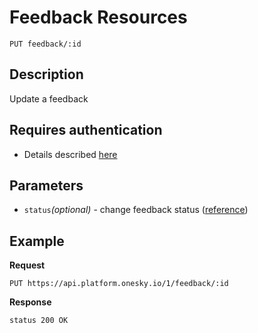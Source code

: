 # Feedback Resources
    PUT feedback/:id

## Description
Update a feedback

## Requires authentication
- Details described [here](/README.md#authentication)

## Parameters
- `status`_(optional)_ - change feedback status ([reference](/reference/feedback/status.md))

## Example
**Request**

    PUT https://api.platform.onesky.io/1/feedback/:id

**Response**
```
status 200 OK
```